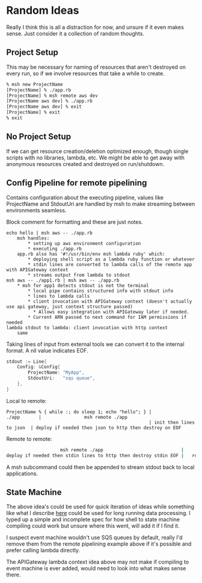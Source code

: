 # Random Ideas

Really I think this is all a distraction for now, and unsure if it even makes sense. Just consider it a collection of random thoughts.

## Project Setup

This may be necessary for naming of resources that aren't destroyed on every run, so if we involve resources that take a while to create.

```bash
% msh new ProjectName
[ProjectName] % ./app.rb
[ProjectName] % msh remote aws dev
[ProjectName aws dev] % ./app.rb
[ProjectName aws dev] % exit
[ProjectName] % exit
% exit
```

## No Project Setup

If we can get resource creation/deletion optimized enough, though single scripts with no libraries, lambda, etc. We might be able to get away with anonymous resources created and destroyed on run/shutdown.

## Config Pipeline for remote pipelining

Contains configuration about the executing pipeline, values like ProjectName and StdoutUri are handled by msh to make
streaming between environments seamless.

Block comment for formatting and these are just notes.

```
echo hello | msh aws -- ./app.rb
    msh handles:
        * setting up aws environment configuration
        * executing ./app.rb
    app.rb also has '#!/usr/bin/env msh lambda ruby' which:
        * deploying shell script as a lambda ruby function or whatever
        * stdin lines are converted to lambda calls of the remote app with APIGateway context
        * streams output from lambda to stdout
msh aws -- ./app1.rb | msh aws -- ./app.rb
    * msh for app1 detects stdout is not the terminal
        * local pipe contains structured info with stdout info
        * lines to lambda calls 
        * client invocation with APIGateway context (doesn't actually use api gateway, just context structure passed)
          * Allows easy integration with APIGateway later if needed.
        * Current ARN passed to next command for IAM permissions if needed
lambda stdout to lambda: client invocation with http context
    same
```
    

Taking lines of input from external tools we can convert it to the internal format. A nil value indicates EOF.
```go
stdout := Line{
    Config: &Config{
        ProjectName: "MyApp",
        StdoutUri:   "sqs queue",
    },
}
```

Local to remote:
```
ProjectName % { while :; do sleep 1; echo "hello"; } |              ./app       |                msh remote ./app
                                                     | init then lines to json  | deploy if needed then json to http then destroy on EOF
```

Remote to remote:
```bash
                    msh remote ./app                             |                                msh remote ./app  
deploy if needed then stdin lines to http then destroy stdin EOF |   reads config from stdin, ARN's of app and SQS output queue to configure this app
```

A msh subcommand could then be appended to stream stdout back to local applications.

## State Machine

The above idea's could be used for quick iteration of ideas while something like what I describe [here](https://github.com/RyanJarv/coderun#update-1142020) could be used for long running data processing. I typed up a simple and incomplete spec for how shell to state machine compiling could work but unsure where this went, will add it if I find it.

I suspect event machine wouldn't use SQS queues by default, really I'd remove them from the remote pipelining example above if it's possible and prefer calling lambda directly.

The APIGateway lambda context idea above may not make if compiling to event machine is ever added, would need to look into what makes sense there.

